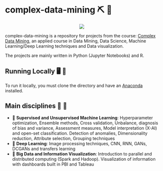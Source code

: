 # complex-data-mining :pick: :scroll:	


<p align="center">
  <img src="https://www.ic.unicamp.br/~mdc/images/fractal.png" />
</p>

complex-data-mining is a repository for projects from the course: [Complex Data Mining](https://www.ic.unicamp.br/~mdc/), an applied course in Data Mining, Data Science, Machine Learning/Deep Learning techniques and Data visualization. 

The projects are mainly written in Python (Jupyter Notebooks) and R.

## Running Locally :desktop_computer: :electric_plug:

To run it locally, you must clone the directory and have an [Anaconda](https://www.anaconda.com/) installed.

## Main disciplines :blue_book: :closed_book:

- :star2: **Supervised and Unsupervised Machine Learning**: Hyperparameter optimization, Ensemble methods, Cross validation, Unbalance, diagnosis of bias and variance, Assessment measures, Model interpretation (X-AI) and open-set classification. Detection of anomalies, Dimensionality reduction, Attribute selection, Grouping techniques
- :star2: **Deep Learning**: Image processing techniques, CNN, RNN, GANs, DCGANs and transfers learning
- :star2: **Big Data and Information Visualization**: Introduction to parallel and distributed computing (Spark and Hadoop). Visualization of information with dashboards built in PBI and Tableau
